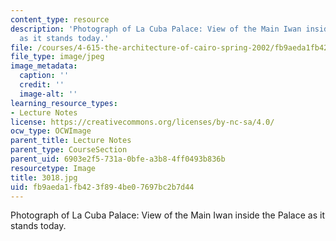 ```yaml
---
content_type: resource
description: 'Photograph of La Cuba Palace: View of the Main Iwan inside the Palace
  as it stands today.'
file: /courses/4-615-the-architecture-of-cairo-spring-2002/fb9aeda1fb423f894be07697bc2b7d44_3018.jpg
file_type: image/jpeg
image_metadata:
  caption: ''
  credit: ''
  image-alt: ''
learning_resource_types:
- Lecture Notes
license: https://creativecommons.org/licenses/by-nc-sa/4.0/
ocw_type: OCWImage
parent_title: Lecture Notes
parent_type: CourseSection
parent_uid: 6903e2f5-731a-0bfe-a3b8-4ff0493b836b
resourcetype: Image
title: 3018.jpg
uid: fb9aeda1-fb42-3f89-4be0-7697bc2b7d44
---
```

Photograph of La Cuba Palace: View of the Main Iwan inside the Palace as it stands today.